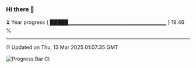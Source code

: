 ### Hi there 👋

⏳ Year progress { █████▁▁▁▁▁▁▁▁▁▁▁▁▁▁▁▁▁▁▁▁▁▁▁▁▁ } 19.46 %

---

⏰ Updated on Thu, 13 Mar 2025 01:07:35 GMT

![Progress Bar CI](https://github.com/liununu/liununu/workflows/Progress%20Bar%20CI/badge.svg)
